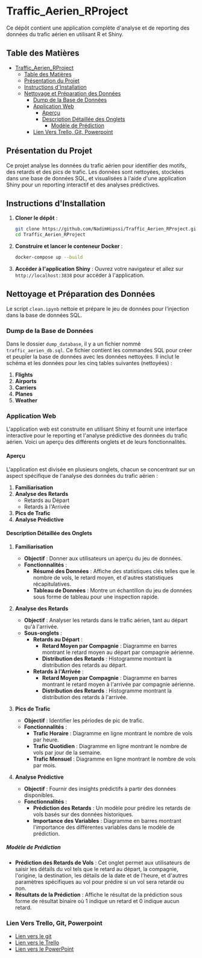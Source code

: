 # Traffic_Aerien_RProject

Ce dépôt contient une application complète d'analyse et de reporting des données du trafic aérien en utilisant R et Shiny.

## Table des Matières
- [Traffic\_Aerien\_RProject](#traffic_aerien_rproject)
  - [Table des Matières](#table-des-matières)
  - [Présentation du Projet](#présentation-du-projet)
  - [Instructions d'Installation](#instructions-dinstallation)
  - [Nettoyage et Préparation des Données](#nettoyage-et-préparation-des-données)
    - [Dump de la Base de Données](#dump-de-la-base-de-données)
    - [Application Web](#application-web)
      - [Aperçu](#aperçu)
      - [Description Détaillée des Onglets](#description-détaillée-des-onglets)
        - [Modèle de Prédiction](#modèle-de-prédiction)
    - [Lien Vers Trello, Git, Powerpoint](#lien-vers-trello-git-powerpoint)

## Présentation du Projet

Ce projet analyse les données du trafic aérien pour identifier des motifs, des retards et des pics de trafic. Les données sont nettoyées, stockées dans une base de données SQL, et visualisées à l'aide d'une application Shiny pour un reporting interactif et des analyses prédictives.

## Instructions d'Installation

1. **Cloner le dépôt** :
    ```sh
    git clone https://github.com/NadimHipssi/Traffic_Aerien_RProject.git
    cd Traffic_Aerien_RProject
    ```

2. **Construire et lancer le conteneur Docker** :
    ```sh
    docker-compose up --build
    ```

3. **Accéder à l'application Shiny** :
    Ouvrez votre navigateur et allez sur `http://localhost:3838` pour accéder à l'application.

## Nettoyage et Préparation des Données

Le script `clean.ipynb` nettoie et prépare le jeu de données pour l'injection dans la base de données SQL.

### Dump de la Base de Données

Dans le dossier `dump_database`, il y a un fichier nommé `traffic_aerien_db.sql`. Ce fichier contient les commandes SQL pour créer et peupler la base de données avec les données nettoyées. Il inclut le schéma et les données pour les cinq tables suivantes (nettoyées) :

1. **Flights**
2. **Airports**
3. **Carriers**
4. **Planes**
5. **Weather**

### Application Web

L'application web est construite en utilisant Shiny et fournit une interface interactive pour le reporting et l'analyse prédictive des données du trafic aérien. Voici un aperçu des différents onglets et de leurs fonctionnalités.

#### Aperçu

L'application est divisée en plusieurs onglets, chacun se concentrant sur un aspect spécifique de l'analyse des données du trafic aérien :

1. **Familiarisation**
2. **Analyse des Retards**
   - Retards au Départ
   - Retards à l'Arrivée
3. **Pics de Trafic**
4. **Analyse Prédictive**

#### Description Détaillée des Onglets

1. **Familiarisation**

    - **Objectif** : Donner aux utilisateurs un aperçu du jeu de données.
    - **Fonctionnalités** :
        - **Résumé des Données** : Affiche des statistiques clés telles que le nombre de vols, le retard moyen, et d'autres statistiques récapitulatives.
        - **Tableau de Données** : Montre un échantillon du jeu de données sous forme de tableau pour une inspection rapide.

2. **Analyse des Retards**

    - **Objectif** : Analyser les retards dans le trafic aérien, tant au départ qu'à l'arrivée.
    - **Sous-onglets** :
        - **Retards au Départ** :
            - **Retard Moyen par Compagnie** : Diagramme en barres montrant le retard moyen au départ par compagnie aérienne.
            - **Distribution des Retards** : Histogramme montrant la distribution des retards au départ.
        - **Retards à l'Arrivée** :
            - **Retard Moyen par Compagnie** : Diagramme en barres montrant le retard moyen à l'arrivée par compagnie aérienne.
            - **Distribution des Retards** : Histogramme montrant la distribution des retards à l'arrivée.

3. **Pics de Trafic**

    - **Objectif** : Identifier les périodes de pic de trafic.
    - **Fonctionnalités** :
        - **Trafic Horaire** : Diagramme en ligne montrant le nombre de vols par heure.
        - **Trafic Quotidien** : Diagramme en ligne montrant le nombre de vols par jour de la semaine.
        - **Trafic Mensuel** : Diagramme en ligne montrant le nombre de vols par mois.

4. **Analyse Prédictive**

    - **Objectif** : Fournir des insights prédictifs à partir des données disponibles.
    - **Fonctionnalités** :
        - **Prédiction des Retards** : Un modèle pour prédire les retards de vols basés sur des données historiques.
        - **Importance des Variables** : Diagramme en barres montrant l'importance des différentes variables dans le modèle de prédiction.

##### Modèle de Prédiction

- **Prédiction des Retards de Vols** : Cet onglet permet aux utilisateurs de saisir les détails du vol tels que le retard au départ, la compagnie, l'origine, la destination, les détails de la date et de l'heure, et d'autres paramètres spécifiques au vol pour prédire si un vol sera retardé ou non.
- **Résultats de la Prédiction** : Affiche le résultat de la prédiction sous forme de résultat binaire où 1 indique un retard et 0 indique aucun retard.

### Lien Vers Trello, Git, Powerpoint

- [Lien vers le git](https://github.com/NadimHipssi/Traffic_Aerien_RProject)
- [Lien vers le Trello](https://trello.com/invite/b/3EqL5UvW/ATTIee36219c9e8bd9f7ce9ee86b7f58bba8EDA39755/traffic-aerien)
- [Lien vers le PowerPoint](https://view.genially.com/652511638718a5001161f794/guide-traffic-aerien)
